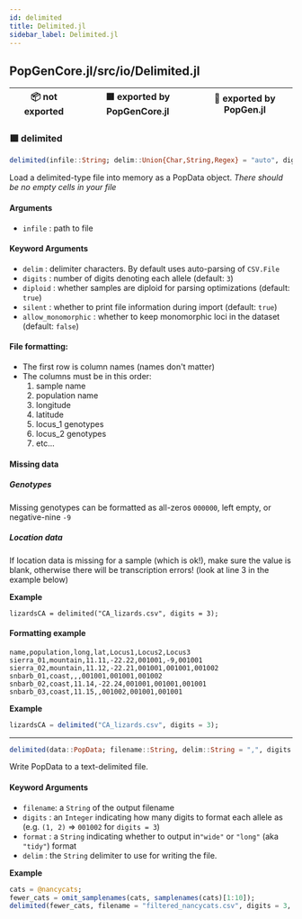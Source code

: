 ```yaml
---
id: delimited
title: Delimited.jl
sidebar_label: Delimited.jl
---
```

## PopGenCore.jl/src/io/Delimited.jl
| 📦  not exported | 🟪  exported by PopGenCore.jl | 🔵  exported by PopGen.jl |
|:---:|:---:|:---:|

### 🟪 delimited
```julia
delimited(infile::String; delim::Union{Char,String,Regex} = "auto", digits::Int64 = 3, silent::Bool = false)
```
Load a delimited-type file into memory as a PopData object. *There should be no empty cells
in your file*
#### Arguments
- `infile` : path to file
#### Keyword Arguments
- `delim` : delimiter characters. By default uses auto-parsing of `CSV.File`
- `digits` : number of digits denoting each allele (default: `3`)
- `diploid`  : whether samples are diploid for parsing optimizations (default: `true`)
- `silent`   : whether to print file information during import (default: `true`)
- `allow_monomorphic` : whether to keep monomorphic loci in the dataset (default: `false`)

#### File formatting:
- The first row is column names (names don't matter)
- The columns must be in this order:
    1. sample name
    2. population name
    3. longitude
    4. latitude
    5. locus_1 genotypes
    6. locus_2 genotypes
    7. etc...
#### Missing data
##### Genotypes
Missing genotypes can be formatted as all-zeros `000000`, left empty, or negative-nine `-9`
##### Location data
If location data is missing for a sample (which is ok!), make sure the value is
blank, otherwise there will be transcription errors! (look at line 3 in the example below)

**Example**
```
lizardsCA = delimited("CA_lizards.csv", digits = 3);
```
#### Formatting example

```
name,population,long,lat,Locus1,Locus2,Locus3
sierra_01,mountain,11.11,-22.22,001001,-9,001001
sierra_02,mountain,11.12,-22.21,001001,001001,001002
snbarb_01,coast,,,001001,001001,001002
snbarb_02,coast,11.14,-22.24,001001,001001,001001
snbarb_03,coast,11.15,,001002,001001,001001
```

**Example**
```julia
lizardsCA = delimited("CA_lizards.csv", digits = 3);
```

----

```julia
delimited(data::PopData; filename::String, delim::String = ",", digits::Integer = 3, format::String = "wide")
```
Write PopData to a text-delimited file. 
#### Keyword Arguments
- `filename`: a `String` of the output filename
- `digits` : an `Integer` indicating how many digits to format each allele as (e.g. `(1, 2)` => `001002` for `digits = 3`)
- `format` : a `String` indicating whether to output in`"wide"` or `"long"` (aka `"tidy"`) format 
- `delim` : the `String` delimiter to use for writing the file. 

**Example**
```julia
cats = @nancycats;
fewer_cats = omit_samplenames(cats, samplenames(cats)[1:10]);
delimited(fewer_cats, filename = "filtered_nancycats.csv", digits = 3, format = "wide", delim = " ")
```
